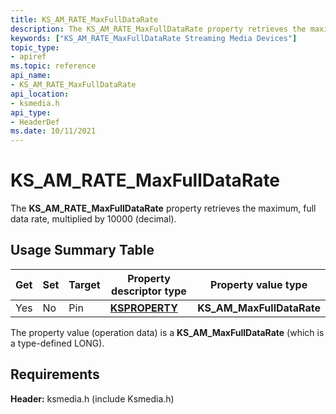```yaml
---
title: KS_AM_RATE_MaxFullDataRate
description: The KS_AM_RATE_MaxFullDataRate property retrieves the maximum, full data rate, multiplied by 10000 (decimal).
keywords: ["KS_AM_RATE_MaxFullDataRate Streaming Media Devices"]
topic_type:
- apiref
ms.topic: reference
api_name:
- KS_AM_RATE_MaxFullDataRate
api_location:
- ksmedia.h
api_type:
- HeaderDef
ms.date: 10/11/2021
---
```


# KS_AM_RATE_MaxFullDataRate

The **KS_AM_RATE_MaxFullDataRate** property retrieves the maximum, full data rate, multiplied by 10000 (decimal).

## Usage Summary Table

| Get | Set | Target | Property descriptor type | Property value type |
|--|--|--|--|--|
| Yes | No | Pin | [**KSPROPERTY**](./ksproperty-structure.md) | **KS_AM_MaxFullDataRate** |

The property value (operation data) is a **KS_AM_MaxFullDataRate** (which is a type-defined LONG).

## Requirements

**Header:** ksmedia.h (include Ksmedia.h)